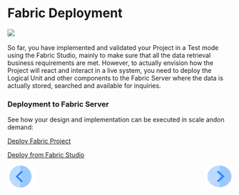 # Fabric Deployment

![](/images/fabric_main_flow_07.png)

So far, you have implemented and validated your Project in a Test mode using the Fabric Studio, mainly to make sure that all the data retrieval business requirements are met. However, to actually envision how the Project will react and interact in a live system, you need to deploy the Logical Unit and other components to the Fabric Server where the data is actually stored, searched and available for inquiries.

 

### Deployment to Fabric Server

See how your design and implementation can be executed in scale andon demand:

[Deploy Fabric Project]()

[Deploy from Fabric Studio]()

<!--Awaits the Git load of deployment documents-->

 [![Previous](/articles/images/Previous.png)](/academy/03_fabric_basic_LU/06_table_population_and_sync_strategies.md)[<img align="right" width="60" height="54" src="/articles/images/Next.png">](/academy/03_fabric_basic_LU/08_quiz.md)

 